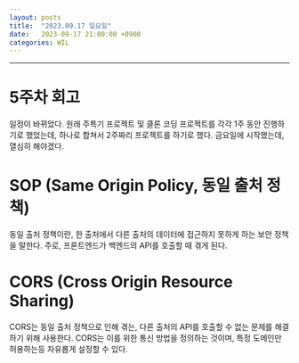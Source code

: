 ```yaml
---
layout: posts
title:  "2023.09.17 일요일"
date:   2023-09-17 21:00:00 +0900
categories: WIL
---
```

---
# 5주차 회고
일정이 바뀌었다. 원래 주특기 프로젝트 및 클론 코딩 프로젝트를 각각 1주 동안 진행하기로 했었는데, 하나로 합쳐서 2주짜리 프로젝트를 하기로 했다. 금요일에 시작했는데, 열심히 해야겠다.

# SOP (Same Origin Policy, 동일 출처 정책)
동일 출처 정책이란, 한 출처에서 다른 출처의 데이터에 접근하지 못하게 하는 보안 정책을 말한다. 주로, 프론트엔드가 백엔드의 API를 호출할 때 겪게 된다.
# CORS (Cross Origin Resource Sharing)
CORS는 동일 출처 정책으로 인해 겪는, 다른 출처의 API를 호출할 수 없는 문제를 해결하기 위해 사용한다. CORS는 이를 위한 통신 방법을 정의하는 것이며, 특정 도메인만 허용하는등 자유롭게 설정할 수 있다.